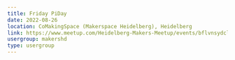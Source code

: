 ```yaml
---
title: Friday PiDay
date: 2022-08-26
location: CoMakingSpace (Makerspace Heidelberg), Heidelberg
link: https://www.meetup.com/Heidelberg-Makers-Meetup/events/bflvnsydclbjc/
usergroup: makershd
type: usergroup
---
```

